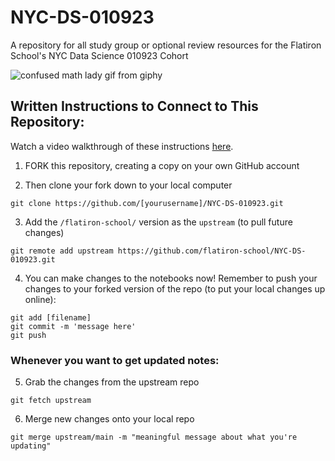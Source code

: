 # NYC-DS-010923

A repository for all study group or optional review resources for the Flatiron School's NYC Data Science 010923 Cohort

![confused math lady gif from giphy](https://media.giphy.com/media/WRQBXSCnEFJIuxktnw/giphy.gif)


## Written Instructions to Connect to This Repository:

Watch a video walkthrough of these instructions [here](https://youtu.be/Vyb5_hao9QA).

1. FORK this repository, creating a copy on your own GitHub account

2. Then clone your fork down to your local computer
```
git clone https://github.com/[yourusername]/NYC-DS-010923.git
```

3. Add the `/flatiron-school/` version as the `upstream` (to pull future changes)
```
git remote add upstream https://github.com/flatiron-school/NYC-DS-010923.git
```

4. You can make changes to the notebooks now! Remember to push your changes to your forked version of the repo (to put your local changes up online):
```
git add [filename]
git commit -m 'message here'
git push
```

### Whenever you want to get updated notes:

5. Grab the changes from the upstream repo
```
git fetch upstream
```

6. Merge new changes onto your local repo
```
git merge upstream/main -m "meaningful message about what you're updating"
```
